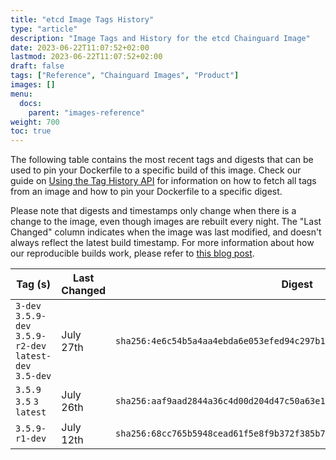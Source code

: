 ```yaml
---
title: "etcd Image Tags History"
type: "article"
description: "Image Tags and History for the etcd Chainguard Image"
date: 2023-06-22T11:07:52+02:00
lastmod: 2023-06-22T11:07:52+02:00
draft: false
tags: ["Reference", "Chainguard Images", "Product"]
images: []
menu:
  docs:
    parent: "images-reference"
weight: 700
toc: true
---
```


The following table contains the most recent tags and digests that can be used to pin your Dockerfile to a specific build of this image. Check our guide on [Using the Tag History API](/chainguard/chainguard-images/using-the-tag-history-api/) for information on how to fetch all tags from an image and how to pin your Dockerfile to a specific digest.

Please note that digests and timestamps only change when there is a change to the image, even though images are rebuilt every night. The "Last Changed" column indicates when the image was last modified, and doesn't always reflect the latest build timestamp. For more information about how our reproducible builds work, please refer to [this blog post](https://www.chainguard.dev/unchained/reproducing-chainguards-reproducible-image-builds).

| Tag (s)                                                    | Last Changed | Digest                                                                    |
|------------------------------------------------------------|--------------|---------------------------------------------------------------------------|
|  `3-dev` `3.5.9-dev` `3.5.9-r2-dev` `latest-dev` `3.5-dev` | July 27th    | `sha256:4e6c54b5a4aa4ebda6e053efed94c297b12ee87597ce64b51a6e6ad1d4bc6f48` |
|  `3.5.9` `3.5` `3` `latest`                                | July 26th    | `sha256:aaf9aad2844a36c4d00d204d47c50a63e1b684088857e11d726fe9ad8564bb43` |
|  `3.5.9-r1-dev`                                            | July 12th    | `sha256:68cc765b5948cead61f5e8f9b372f385b715044fb7c79f53c186ecbb40c905a6` |
